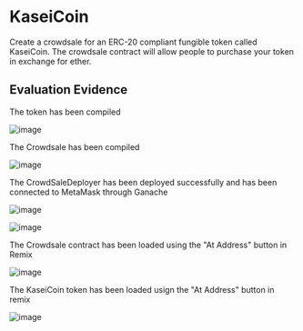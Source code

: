 # KaseiCoin
Create a crowdsale for an ERC-20 compliant fungible token called KaseiCoin. The crowdsale contract will allow people to purchase your token in exchange for ether.

## Evaluation Evidence
The token has been compiled

![image](https://user-images.githubusercontent.com/99841428/181393284-9c2b93cf-8291-4865-b602-b33710545abb.png)

The Crowdsale has been compiled

![image](https://user-images.githubusercontent.com/99841428/181393326-f5e44450-93df-4545-9954-3eb3f8986897.png)

The CrowdSaleDeployer has been deployed successfully and has been connected to MetaMask through Ganache

![image](https://user-images.githubusercontent.com/99841428/181394054-7dbd8027-562e-4741-b52b-f40d5f1eade4.png)

![image](https://user-images.githubusercontent.com/99841428/181394106-8fca573c-5868-4491-b737-da5cfb28c1d2.png)

The Crowdsale contract has been loaded using the "At Address" button in Remix

![image](https://user-images.githubusercontent.com/99841428/181394434-28281773-1540-4ba0-81f1-e19eae16da7d.png)

The KaseiCoin token has been loaded usign the "At Address" button in remix

![image](https://user-images.githubusercontent.com/99841428/181394573-2203c38a-d59a-4520-ac7d-8724843a3a38.png)
